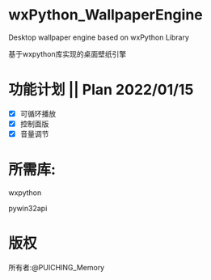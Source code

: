# wxPython_WallpaperEngine

Desktop wallpaper engine based on wxPython Library

基于wxpython库实现的桌面壁纸引擎

# 功能计划 || Plan 2022/01/15

* [X] 可循环播放
* [X] 控制面版
* [X] 音量调节

# 所需库:

wxpython

pywin32api

# 版权

所有者:@PUICHING_Memory
